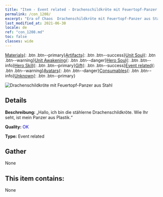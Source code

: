 ```yaml
---
title: "Item - Event related - Drachenschildkröte mit Feuertopf-Panzer aus Stahl"
permalink: /con_1208/
excerpt: "Era of Chaos  Drachenschildkröte mit Feuertopf-Panzer aus Stahl"
last_modified_at: 2021-06-30
locale: de
ref: "con_1208.md"
toc: false
classes: wide
---
```

 [Materials](/ItemsDE/){: .btn .btn--primary}[Artifacts](/ItemsDE/Artifacts/){: .btn .btn--success}[Unit Soul](/ItemsDE/UnitSoul/){: .btn .btn--warning}[Unit Awakening](/ItemsDE/UnitAwakening/){: .btn .btn--danger}[Hero Soul](/ItemsDE/HeroSoul/){: .btn .btn--info}[Hero Skill](/ItemsDE/HeroSkill/){: .btn .btn--primary}[Gift](/ItemsDE/Gift/){: .btn .btn--success}[Event related](/ItemsDE/Events/){: .btn .btn--warning}[Avatars](/ItemsDE/Avatars/){: .btn .btn--danger}[Consumables](/ItemsDE/Consumables/){: .btn .btn--info}[Unknown](/ItemsDE/Unknown/){: .btn .btn--primary}

 ![Drachenschildkröte mit Feuertopf-Panzer aus Stahl](/images/t/i_81521231.png)

## Details
 **Beschreibung:** „Hallo, ich bin die stählerne Drachenschildkröte. Wie Ihr seht, ist mein Panzer aus Plastik.“

 **Quality:** <span style="color: #0000CD">OK</span>

 **Type:** Event related

## Gather

  None

## This item contains:

  None

